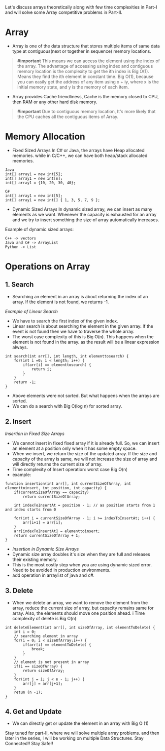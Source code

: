 Let's discuss arrays theoretically along with few time complexities in Part-I and will solve some Array competitive problems in Part-II.

# Array

- Array is one of the data structure that stores multiple items of same data type at contiguous(next or together in sequence) memory locations.

> **#important** This means we can access the element using the index of the array. The advantage of accessing using index and contiguous memory location is the complexity to get the ith index is Big O(1). Means they find the ith element in constant time. Big O(1), because you can easily get the address of any item using x + iy, where x is the initial memory state, and y is the memory of each item.

- Array provides Cache friendliness, Cache is the memory closed to CPU, then RAM or any other hard disk memory.

> **#important** Due to contiguous memory location, It's more likely that the CPU caches all the contiguous items of Array.

# Memory Allocation

- Fixed Sized Arrays
  In C# or Java, the arrays have Heap allocated memories. while in C/C++, we can have both heap/stack allocated memories.

```
Java
int[] array1 = new int[5];
int[] array1 = new int[n];
int[] array1 = {10, 20, 30, 40};

C#
int[] array1 = new int[5];
int[] array1 = new int[] { 1, 3, 5, 7, 9 };
```

- Dynamic Sized Arrays
  In dynamic sized array, we can insert as many elements as we want. Whenever the capacity is exhausted for an array and we try to insert something the size of array automatically increases.

Example of dynamic sized arrays:

```
C++ -> vectors
Java and C# -> ArrayList
Python -> List
```

# Operations on Array

## 1. Search

- Searching an element in an array is about returning the index of an array. If the element is not found, we returns -1.

_Example of Linear Search_

- We have to search the first index of the given index.
- Linear search is about searching the element in the given array. If the event is not found then we have to traverse the whole array.
- The worst case complexity of this is Big O(n). This happens when the element is not found in the array. as the result will be a linear expression always.

```
int search(int arr[], int length, int elementtosearch) {
    for(int i =0; i < length; i++) {
        if(arr[i] == elementtosearch) {
            return i;
        }
    }
    return -1;
}
```

- Above elements were not sorted. But what happens when the arrays are sorted.
- We can do a search with Big O(log n) for sorted array.

## 2. Insert

_Insertion in Fixed Size Arrays_

- We cannot insert in fixed fixed array if it is already full. So, we can insert an element at a position only when it has some empty space.
- When we insert, we return the size of the updated array. If the size and capacity of the array is same, we will not increase the size of array and will directly returns the current size of array.
- Time complexity of Insert operation: worst case Big O(n)
- example:

```
function insertion(int arr[], int currentSizeOfArray, int elementtoinsert, int position, int capacity) {
    if(currentSizeOfArray == capacity)
        return currentSizeOfArray;

    int indexToInsertAt = position - 1; // as position starts from 1 and index starts from 0

    for(int i = currentSizeOfArray - 1; i >= indexToInsertAt; i++) {
        arr[i+1] = arr[i];
    }
    arr[indexToInsertAt] = elementtoinsert;
    return currentSizeOfArray + 1;
}
```

- _Insertion in Dynamic Size Arrays_
- Dynamic size array doubles it's size when they are full and releases their existing memory.
- This is the most costly step when you are using dynamic sized error. Need to be avoided in production environments.
- add operation in arraylist of java and c#.

## 3. Delete

- When we delete an array, we want to remove the element from the array, reduce the current size of array, but capacity remains same for array. Also, the elements should move one position ahead.
  i Time complexity of delete is Big O(n)

```
int deleteElement(int arr[], int sizeOfArray, int elementToDelete) {
    int i = 0;
    // searching element in array
    for(i = 0; i < sizeOfArray;i++) {
        if(arr[i] == elementToDelete) {
            break;
        }
    }
    // element is not present in array
    if(i == sizeOfArray) {
        return sizeOfArray;
    }
    for(int j = i; j < n - 1; j++) {
        arr[j] = arr[j+1];
    }
    retun (n -1);
}
```

## 4. Get and Update

- We can directly get or update the element in an array with Big O (1)

Stay tuned for part-II, where we will solve multiple array problems. and then later in the series, I will be working on multiple Data Structures. Stay Connected!! Stay Safe!!
